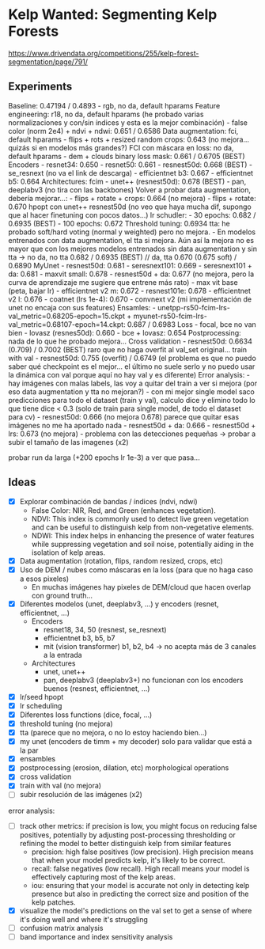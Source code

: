 # Kelp Wanted: Segmenting Kelp Forests

https://www.drivendata.org/competitions/255/kelp-forest-segmentation/page/791/

## Experiments

Baseline: 0.47194 / 0.4893
	- rgb, no da, default hparams
Feature engineering: r18, no da, default hparams (he probado varias normalizaciones y con/sin índices y esta es la mejor combinación)
	- false color (norm 2e4) + ndvi + ndwi: 0.651 / 0.6586 
Data augmentation: fci, default hparams 
	- flips + rots + resized random crops: 0.643 (no mejora... quizás si en modelos más grandes?)
FCI con máscara en loss: no da, default hparams
	- dem + clouds binary loss mask: 0.661 / 0.6705 (BEST)
Encoders
	- resnet34: 0.650
	- resnet50: 0.661
	- resnest50d: 0.668 (BEST)
	- se_resnext (no va el link de descarga)
	- efficientnet b3: 0.667 
	- efficientnet b5: 0.664
Architectures: fcim
	- unet++ (resnest50d): 0.678 (BEST)
	- pan, deeplabv3 (no tira con las backbones)
Volver a probar data augmentation, debería mejorar...: 
	- flips + rotate + crops: 0.664 (no mejora)
	- flips + rotate: 0.670
hpopt con unet++ resnest50d (no veo que haya mucha dif, supongo que al hacer finetuning con pocos datos...)
lr schudler: 
	- 30 epochs: 0.682 / 0.6935 (BEST)
	- 100 epochs: 0.672
Threshold tuning: 0.6934
tta: he probado soft/hard voting (normal y weighted) pero no mejora. 
	- En modelos entrenados con data augmentation, el tta si mejora. Aún así la mejora no es mayor que con los mejores modelos entrenados sin data augmentation y sin tta -> no da, no tta 0.682 / 0.6935 (BEST) // da, tta 0.670 (0.675 soft) / 0.6890
MyUnet
	- resnest50d: 0.681 
	- seresnext101: 0.669
	- seresnext101 + da: 0.681 
	- maxvit small: 0.678
	- resnest50d + da: 0.677 (no mejora, pero la curva de aprendizaje me sugiere que entrene más rato)
	- max vit base (peta, bajar lr)
	- efficientnet v2 m: 0.672
	- resnest101e: 0.678
	- efficientnet v2 l: 0.676
	- coatnet (lrs 1e-4): 0.670
	- convnext v2 (mi implementación de unet no encaja con sus features)
Ensamles:
	- unetpp-rs50-fcim-lrs-val_metric=0.68205-epoch=15.ckpt + myunet-rs50-fcim-lrs-val_metric=0.68107-epoch=14.ckpt: 0.687 / 0.6983 
Loss
	- focal, bce no van bien
	- lovasz (resnes50d): 0.660
	- bce + lovasz: 0.654
Postprocessing: nada de lo que he probado mejora...
Cross validation
	- resnest50d: 0.6634 (0.709) / 0.7002 (BEST) raro que no haga overfit al val_set original...
train with val
	- resnest50d: 0.755 (overfit) / 0.6749 (el problema es que no puedo saber qué checkpoint es el mejor... el último no suele serlo y no puedo usar la dinámica con val porque aquí no hay val y es diferente)
Error analysis:
	- hay imágenes con malas labels, las voy a quitar del train a ver si mejora (por eso data augmentation y tta no mejoran?)
	- con mi mejor single model saco predicciones para todo el dataset (train y val), calculo dice y elimino todo lo que tiene dice < 0.3 (solo de train para single model, de todo el dataset para cv)
	- resnest50d: 0.666 (no mejora 0.678) parece que quitar esas imágenes no me ha aportado nada
	- resnest50d + da: 0.666
	- resnest50d + lrs: 0.673 (no mejora)
	- problema con las detecciones pequeñas -> probar a subir el tamaño de las imagenes (x2)

probar run da larga (+200 epochs lr 1e-3) a ver que pasa...

## Ideas

- [x] Explorar combinación de bandas / índices (ndvi, ndwi)
	- False Color: NIR, Red, and Green (enhances vegetation).
	- NDVI: This index is commonly used to detect live green vegetation and can be useful to distinguish kelp from non-vegetative elements.
	- NDWI: This index helps in enhancing the presence of water features while suppressing vegetation and soil noise, potentially aiding in the isolation of kelp areas.
- [x] Data augmentation (rotation, flips, random resized, crops, etc)
- [x] Uso de DEM / nubes como máscaras en la loss (para que no haga caso a esos pixeles)
	- En muchas imágenes hay pixeles de DEM/cloud que hacen overlap con ground truth...
- [x] Diferentes modelos (unet, deeplabv3, ...) y encoders (resnet, efficientnet, ...)
	- Encoders
		- resnet18, 34, 50 (resnest, se_resnext)
		- efficientnet b3, b5, b7
		- mit (vision transformer) b1, b2, b4 -> no acepta más de 3 canales a la entrada
	- Architectures
		- unet, unet++
		- pan, deeplabv3 (deeplabv3+) no funcionan con los encoders buenos (resnest, efficientnet, ...)
- [x] lr/seed hpopt
- [x] lr scheduling
- [x] Diferentes loss functions (dice, focal, ...)
- [x] threshold tuning (no mejora)
- [x] tta (parece que no mejora, o no lo estoy haciendo bien...)
- [x] my unet (encoders de timm + my decoder) solo para validar que está a la par
- [x] ensambles
- [x] postprocessing (erosion, dilation, etc) morphological operations
- [x] cross validation
- [x] train with val (no mejora)
- [ ] subir resolución de las imágenes (x2)

error analysis:
- [ ] track other metrics: if precision is low, you might focus on reducing false positives, potentially by adjusting post-processing thresholding or refining the model to better distinguish kelp from similar features
	- precision: high false positives (low precision). High precision means that when your model predicts kelp, it's likely to be correct.
	- recall: false negatives (low recall). High recall means your model is effectively capturing most of the kelp areas.
	- iou: ensuring that your model is accurate not only in detecting kelp presence but also in predicting the correct size and position of the kelp patches.
- [x] visualize the model's predictions on the val set to get a sense of where it's doing well and where it's struggling
- [ ] confusion matrix analysis
- [ ] band importance and index sensitivity analysis